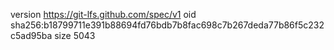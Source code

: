 version https://git-lfs.github.com/spec/v1
oid sha256:b18799711e391b88694fd76bdb7b8fac698c7b267deda77b86f5c232c5ad95ba
size 5043
